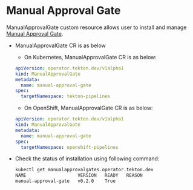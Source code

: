 <!--
---
linkTitle: "ManualApprovalGate"
weight: 9
---
-->
# Manual Approval Gate

ManualApprovalGate custom resource allows user to install and manage [Manual Approval Gate][manual-approval-gate].

- ManualApprovalGate CR is as below

    - On Kubernetes, ManualApprovalGate CR is as below:

    ```yaml
    apiVersion: operator.tekton.dev/v1alpha1
    kind: ManualApprovalGate
    metadata:
      name: manual-approval-gate
    spec:
      targetNamespace: tekton-pipelines
    ```

    - On OpenShift, ManualApprovalGate CR is as below:

    ```yaml
    apiVersion: operator.tekton.dev/v1alpha1
    kind: ManualApprovalGate
    metadata:
      name: manual-approval-gate
    spec:
      targetNamespace: openshift-pipelines
    ```

- Check the status of installation using following command:

    ```sh
    kubectl get manualapprovalgates.operator.tekton.dev
    NAME                   VERSION   READY   REASON
    manual-approval-gate   v0.2.0    True
    ```

[manual-approval-gate]:https://github.com/openshift-pipelines/manual-approval-gate
